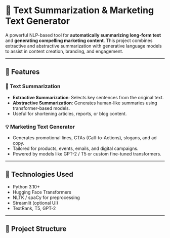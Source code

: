 # 📝 Text Summarization & Marketing Text Generator

A powerful NLP-based tool for **automatically summarizing long-form text** and **generating compelling marketing content**. This project combines extractive and abstractive summarization with generative language models to assist in content creation, branding, and engagement.

---

## 🚀 Features

### 📌 Text Summarization
- **Extractive Summarization**: Selects key sentences from the original text.
- **Abstractive Summarization**: Generates human-like summaries using transformer-based models.
- Useful for shortening articles, reports, or blog content.

### 💡 Marketing Text Generator
- Generates promotional lines, CTAs (Call-to-Actions), slogans, and ad copy.
- Tailored for products, events, emails, and digital campaigns.
- Powered by models like GPT-2 / T5 or custom fine-tuned transformers.

---

## 🧠 Technologies Used

- Python 3.10+
- Hugging Face Transformers
- NLTK / spaCy for preprocessing
- Streamlit (optional UI)
- TextRank, T5, GPT-2

---

## 📂 Project Structure
